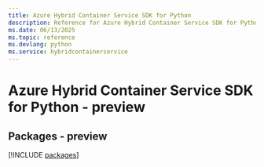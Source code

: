 ```yaml
---
title: Azure Hybrid Container Service SDK for Python
description: Reference for Azure Hybrid Container Service SDK for Python
ms.date: 06/13/2025
ms.topic: reference
ms.devlang: python
ms.service: hybridcontainerservice
---
```

# Azure Hybrid Container Service SDK for Python - preview
## Packages - preview
[!INCLUDE [packages](hybrid-container-service-index.md)]